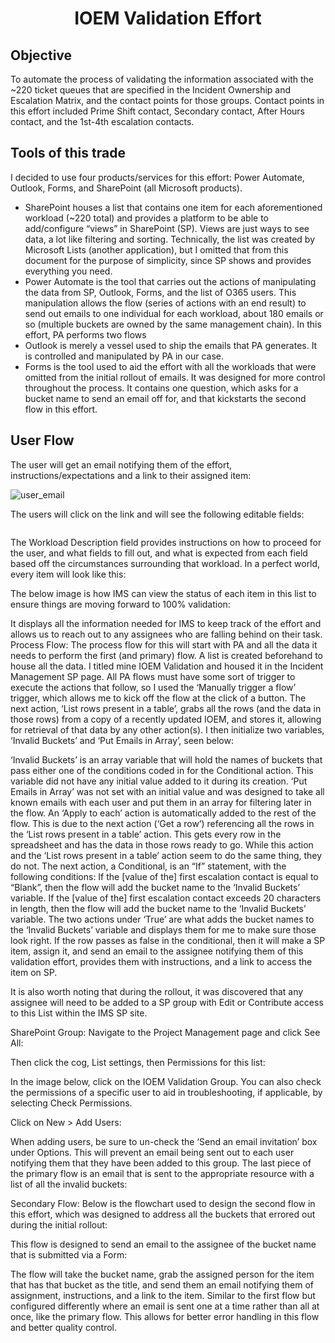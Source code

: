<h1 align= center>IOEM Validation Effort</h1>
<h2>Objective</h2>
To automate the process of validating the information associated with the ~220 ticket queues that are specified in the Incident Ownership and Escalation Matrix, and the contact points for those groups. Contact points in this effort included Prime Shift contact, Secondary contact, After Hours contact, and the 1st-4th escalation contacts. 
<h2>Tools of this trade</h2>
<p>I decided to use four products/services for this effort: Power Automate, Outlook, Forms, and SharePoint (all Microsoft products).</p>
<ul>
 <li>SharePoint houses a list that contains one item for each aforementioned workload (~220 total) and provides a platform to be able to add/configure “views” in SharePoint (SP). Views are just ways to see data, a lot like filtering and sorting. Technically, the list was created by Microsoft Lists (another application), but I omitted that from this document for the purpose of simplicity, since SP shows and provides everything you need.</li>
 <li>Power Automate is the tool that carries out the actions of manipulating the data from SP, Outlook, Forms, and the list of O365 users. This manipulation allows the flow (series of actions with an end result) to send out emails to one individual for each workload, about 180 emails or so (multiple buckets are owned by the same management chain). In this effort, PA performs two flows</li>
 <li>Outlook is merely a vessel used to ship the emails that PA generates. It is controlled and manipulated by PA in our case.</li>
 <li>Forms is the tool used to aid the effort with all the workloads that were omitted from the initial rollout of emails. It was designed for more control throughout the process. It contains one question, which asks for a bucket name to send an email off for, and that kickstarts the second flow in this effort. 
</li> 
</ul>
<h2>User Flow</h2>
<p>The user will get an email notifying them of the effort, instructions/expectations and a link to their assigned item:</p>
<img src="https://github.com/theLiberater-er/PowerPlatform/blob/4855d0c5e895db8e0dd8967a0abe5e15b2696d4e/Assets/IOEM%20Validation/user_email.jpg" alt="user_email">
<p>The users will click on the link and will see the following editable fields:</p>
<img src="" alt=""> 

 

The Workload Description field provides instructions on how to proceed for the user, and what fields to fill out, and what is expected from each field based off the circumstances surrounding that workload. In a perfect world, every item will look like this:

 
The below image is how IMS can view the status of each item in this list to ensure things are moving forward to 100% validation:

 

It displays all the information needed for IMS to keep track of the effort and allows us to reach out to any assignees who are falling behind on their task. 
Process Flow:
The process flow for this will start with PA and all the data it needs to perform the first (and primary) flow. A list is created beforehand to house all the data. I titled mine IOEM Validation and housed it in the Incident Management SP page. 
All PA flows must have some sort of trigger to execute the actions that follow, so I used the ‘Manually trigger a flow’ trigger, which allows me to kick off the flow at the click of a button. The next action, ‘List rows present in a table’, grabs all the rows (and the data in those rows) from a copy of a recently updated IOEM, and stores it, allowing for retrieval of that data by any other action(s). I then initialize two variables, ‘Invalid Buckets’ and ‘Put Emails in Array’, seen below:

 

‘Invalid Buckets’ is an array variable that will hold the names of buckets that pass either one of the conditions coded in for the Conditional action. This variable did not have any initial value added to it during its creation. ‘Put Emails in Array’ was not set with an initial value and was designed to take all known emails with each user and put them in an array for filtering later in the flow. 
An ‘Apply to each’ action is automatically added to the rest of the flow. This is due to the next action (‘Get a row’) referencing all the rows in the ‘List rows present in a table’ action. This gets every row in the spreadsheet and has the data in those rows ready to go. While this action and the ‘List rows present in a table’ action seem to do the same thing, they do not. The next action, a Conditional, is an “If” statement, with the following conditions: 
If the [value of the] first escalation contact is equal to “Blank”, then the flow will add the bucket name to the ‘Invalid Buckets’ variable. 
If the [value of the] first escalation contact exceeds 20 characters in length, then the flow will add the bucket name to the ‘Invalid Buckets’ variable. 
The two actions under ‘True’ are what adds the bucket names to the ‘Invalid Buckets’ variable and displays them for me to make sure those look right. If the row passes as false in the conditional, then it will make a SP item, assign it, and send an email to the assignee notifying them of this validation effort, provides them with instructions, and a link to access the item on SP. 

 

It is also worth noting that during the rollout, it was discovered that any assignee will need to be added to a SP group with Edit or Contribute access to this List within the IMS SP site. 






SharePoint Group:
Navigate to the Project Management page and click See All:

 

Then click the cog, List settings, then Permissions for this list:           

  

 

In the image below, click on the IOEM Validation Group. You can also check the permissions of a specific user to aid in troubleshooting, if applicable, by selecting Check Permissions. 

 

Click on New > Add Users:

 

When adding users, be sure to un-check the ‘Send an email invitation’ box under Options. This will prevent an email being sent out to each user notifying them that they have been added to this group. 
The last piece of the primary flow is an email that is sent to the appropriate resource with a list of all the invalid buckets:
 
Secondary Flow:
Below is the flowchart used to design the second flow in this effort, which was designed to address all the buckets that errored out during the initial rollout:

 
This flow is designed to send an email to the assignee of the bucket name that is submitted via a Form:


</body>

 

The flow will take the bucket name, grab the assigned person for the item that has that bucket as the title, and send them an email notifying them of assignment, instructions, and a link to the item. Similar to the first flow but configured differently where an email is sent one at a time rather than all at once, like the primary flow. This allows for better error handling in this flow and better quality control. 
